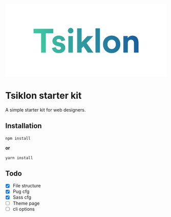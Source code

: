 ![Tsiklon](https://raw.githubusercontent.com/yacine/Tsiklon/master/logo@2x.png)


# Tsiklon starter kit

A simple starter kit for web designers.

## Installation
```
npm install 
```
**or**
```
yarn install
```
## Todo
- [x] File structure
- [x] Pug cfg
- [x] Sass cfg
- [ ] Theme page
- [ ] cli options
